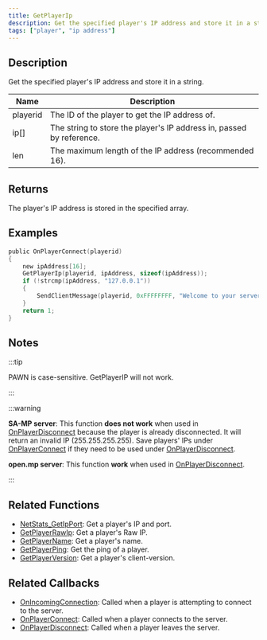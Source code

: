 ```yaml
---
title: GetPlayerIp
description: Get the specified player's IP address and store it in a string.
tags: ["player", "ip address"]
---
```


## Description

Get the specified player's IP address and store it in a string.

| Name     | Description                                                          |
| -------- | -------------------------------------------------------------------- |
| playerid | The ID of the player to get the IP address of.                       |
| ip[]     | The string to store the player's IP address in, passed by reference. |
| len      | The maximum length of the IP address (recommended 16).               |

## Returns

The player's IP address is stored in the specified array.

## Examples

```c
public OnPlayerConnect(playerid)
{
    new ipAddress[16];
    GetPlayerIp(playerid, ipAddress, sizeof(ipAddress));
    if (!strcmp(ipAddress, "127.0.0.1"))
    {
        SendClientMessage(playerid, 0xFFFFFFFF, "Welcome to your server, master :)");
    }
    return 1;
}
```

## Notes

:::tip

PAWN is case-sensitive. GetPlayerIP will not work.

:::

:::warning

**SA-MP server**: This function **does not work** when used in [OnPlayerDisconnect](../callbacks/OnPlayerDisconnect) because the player is already disconnected. It will return an invalid IP (255.255.255.255). 
Save players' IPs under [OnPlayerConnect](../callbacks/OnPlayerConnect) if they need to be used under [OnPlayerDisconnect](../callbacks/OnPlayerDisconnect).

**open.mp server**: This function **work** when used in [OnPlayerDisconnect](../callbacks/OnPlayerDisconnect).

:::

## Related Functions

- [NetStats_GetIpPort](NetStats_GetIpPort): Get a player's IP and port.
- [GetPlayerRawIp](GetPlayerRawIp): Get a player's Raw IP.
- [GetPlayerName](GetPlayerName): Get a player's name.
- [GetPlayerPing](GetPlayerPing): Get the ping of a player.
- [GetPlayerVersion](GetPlayerVerion): Get a player's client-version.

## Related Callbacks

- [OnIncomingConnection](../callbacks/OnIncomingConnection): Called when a player is attempting to connect to the server.
- [OnPlayerConnect](../callbacks/OnPlayerConnect): Called when a player connects to the server.
- [OnPlayerDisconnect](../callbacks/OnPlayerDisconnect): Called when a player leaves the server.
